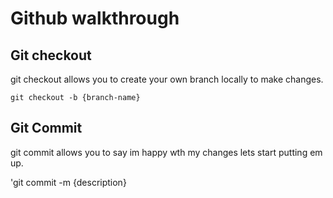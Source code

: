 # Github walkthrough

## Git checkout
git checkout allows you to create your own branch locally to make changes.

`git checkout -b {branch-name}`

## Git Commit 
git commit allows you to say im happy wth my changes lets start putting em up.

'git commit -m {description}